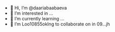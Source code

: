 - 👋 Hi, I’m @daariabaabaeva
- 👀 I’m interested in ...
- 🌱 I’m currently learning ...
- 💞️ I’m Loo10855okIng to collaborate on in 09...jh
